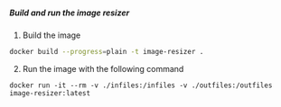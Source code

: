 ##### Build and run the image resizer

1. Build the image

```bash
docker build --progress=plain -t image-resizer .
```

2. Run the image with the following command

```
docker run -it --rm -v ./infiles:/infiles -v ./outfiles:/outfiles image-resizer:latest
```
